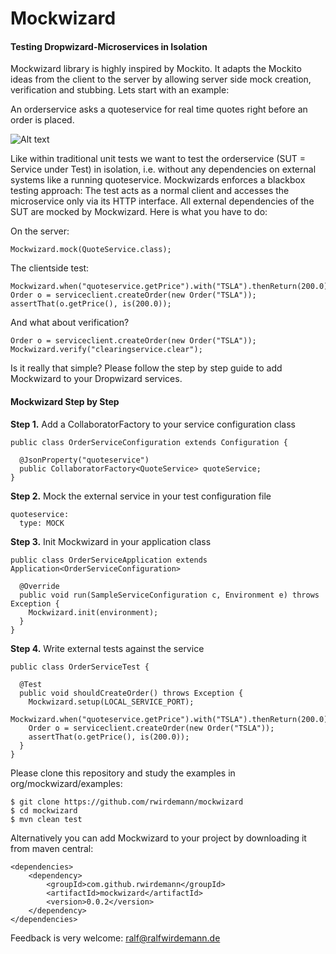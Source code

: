 # Mockwizard
#### Testing Dropwizard-Microservices in Isolation
Mockwizard library is highly inspired by Mockito. It adapts the Mockito ideas 
from the client to the server by allowing server side mock creation, 
verification and stubbing. Lets start with an example:

An orderservice asks a quoteservice for real time quotes right before an order is placed. 

![Alt text](https://cloud.githubusercontent.com/assets/28768/6596319/5149bf2c-c7f3-11e4-9732-87355c5fa472.png)

Like within traditional unit tests we want to test the orderservice (SUT = Service under Test) 
in isolation, i.e. without any dependencies on external systems like a running quoteservice. 
Mockwizards enforces a blackbox testing approach: The test acts as a normal client and accesses the microservice only via its HTTP interface. All external dependencies of the SUT are mocked by Mockwizard. Here is what you have to do:

On the server:

```
Mockwizard.mock(QuoteService.class); 
```

The clientside test:
```
Mockwizard.when("quoteservice.getPrice").with("TSLA").thenReturn(200.0);
Order o = serviceclient.createOrder(new Order("TSLA"));
assertThat(o.getPrice(), is(200.0));
```

And what about verification? 
```
Order o = serviceclient.createOrder(new Order("TSLA"));
Mockwizard.verify("clearingservice.clear");
```

Is it really that simple? Please follow the step by step guide to add Mockwizard to your Dropwizard services.

#### Mockwizard Step by Step
__Step 1.__ Add a CollaboratorFactory to your service configuration class
```
public class OrderServiceConfiguration extends Configuration {

  @JsonProperty("quoteservice")
  public CollaboratorFactory<QuoteService> quoteService;
}
```

__Step 2.__ Mock the external service in your test configuration file
```
quoteservice:
  type: MOCK
```

__Step 3.__ Init Mockwizard in your application class
```
public class OrderServiceApplication extends Application<OrderServiceConfiguration>
 
  @Override
  public void run(SampleServiceConfiguration c, Environment e) throws Exception {
    Mockwizard.init(environment);
  }
}
```

__Step 4.__ Write external tests against the service
```
public class OrderServiceTest {

  @Test
  public void shouldCreateOrder() throws Exception {
    Mockwizard.setup(LOCAL_SERVICE_PORT);
    Mockwizard.when("quoteservice.getPrice").with("TSLA").thenReturn(200.0);
    Order o = serviceclient.createOrder(new Order("TSLA"));
    assertThat(o.getPrice(), is(200.0));
  }
}
```

Please clone this repository and study the examples in org/mockwizard/examples:
```
$ git clone https://github.com/rwirdemann/mockwizard
$ cd mockwizard
$ mvn clean test
```

Alternatively you can add Mockwizard to your project by downloading it from maven central:
```
<dependencies>
    <dependency>
        <groupId>com.github.rwirdemann</groupId>
        <artifactId>mockwizard</artifactId>
        <version>0.0.2</version>
    </dependency>
</dependencies>

```

Feedback is very welcome: ralf@ralfwirdemann.de